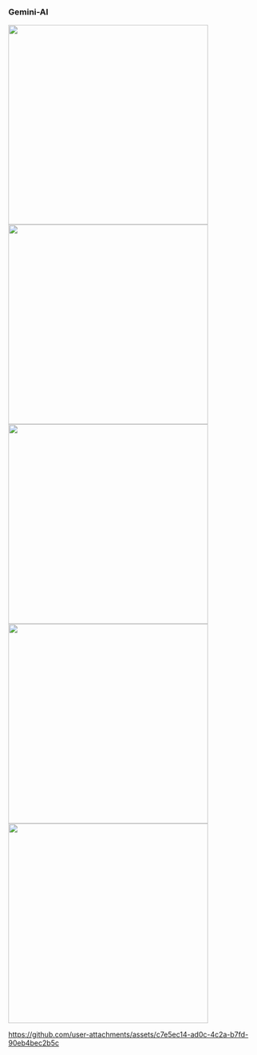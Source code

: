 ### Gemini-AI
<p>
<img    src="https://github.com/user-attachments/assets/87f5fb78-5b0b-4594-b507-62fb1a030951" height = 400 weidth = 180>
<img    src="https://github.com/user-attachments/assets/a81c9bec-b516-47a8-a120-2b5572095a77" height = 400 weidth = 180>
<img    src="https://github.com/user-attachments/assets/68097c74-b2d3-4069-b7bc-5379232a5556" height = 400 weidth = 180>
<img    src="https://github.com/user-attachments/assets/9f40f724-d7ec-4bf4-8833-45523b7189d4" height = 400 weidth = 180>
<img    src="https://github.com/user-attachments/assets/f3fc6286-fa4a-4d76-89e1-ed0ef4bdb67d" height = 400 weidth = 180>
  
  
</p>




https://github.com/user-attachments/assets/c7e5ec14-ad0c-4c2a-b7fd-90eb4bec2b5c



